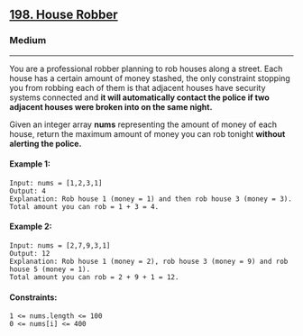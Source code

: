 [198. House Robber](https://leetcode.com/problems/house-robber/?envType=daily-question&envId=2024-01-21)
---------------------------------------------------------------------------------------------------------------------------------------------

### Medium
---------------------------------------------------------------------------------------------------------------------------------------------

You are a professional robber planning to rob houses along a street. Each house has a certain amount of money stashed, the only constraint 
stopping you from robbing each of them is that adjacent houses have security systems connected and **it will automatically contact the police 
if two adjacent houses were broken into on the same night.**

Given an integer array **nums** representing the amount of money of each house, return the maximum amount of money you can rob tonight **without alerting the police.**

#### Example 1:
```
Input: nums = [1,2,3,1]
Output: 4
Explanation: Rob house 1 (money = 1) and then rob house 3 (money = 3).
Total amount you can rob = 1 + 3 = 4.
```
#### Example 2:
```
Input: nums = [2,7,9,3,1]
Output: 12
Explanation: Rob house 1 (money = 2), rob house 3 (money = 9) and rob house 5 (money = 1).
Total amount you can rob = 2 + 9 + 1 = 12.
``` 
#### Constraints:
```
1 <= nums.length <= 100
0 <= nums[i] <= 400
```
